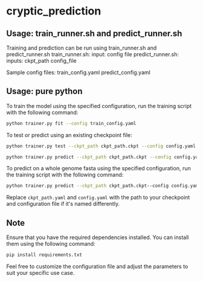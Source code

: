# cryptic_prediction

## Usage: train_runner.sh and predict_runner.sh

Training and prediction can be run using train_runner.sh and predict_runner.sh
train_runner.sh:
input: config file
predict_runner.sh:
inputs: ckpt_path config_file

Sample config files:
train_config.yaml
predict_config.yaml

## Usage: pure python

To train the model using the specified configuration, run the training script with the following command:

```bash
python trainer.py fit --config train_config.yaml
```

To test or predict using an existing checkpoint file:
```bash
python trainer.py test --ckpt_path ckpt_path.ckpt --config config.yaml
```

```bash
python trainer.py predict --ckpt_path ckpt_path.ckpt --config config.yaml
```

To predict on a whole genome fasta using the specified configuration, run the training script with the following command:

```bash
python trainer.py predict --ckpt_path ckpt_path.ckpt--config config.yaml
```

Replace `ckpt_path.yaml` and `config.yaml` with the path to your checkpoint and configuration file if it's named differently.

## Note

Ensure that you have the required dependencies installed. You can install them using the following command:

```bash
pip install requirements.txt
```

Feel free to customize the configuration file and adjust the parameters to suit your specific use case.
